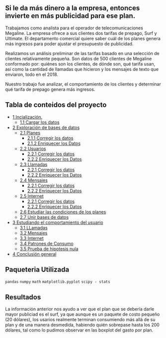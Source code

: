 ## Si le da más dinero a la empresa, entonces invierte en más publicidad para ese plan. 

Trabajamos como analista para el operador de telecomunicaciones Megaline. La empresa ofrece a sus clientes dos tarifas de prepago, Surf y Ultimate. El departamento comercial quiere saber cuál de los planes genera más ingresos para poder ajustar el presupuesto de publicidad.

Realizamos un análisis preliminar de las tarifas basado en una selección de clientes relativamente pequeña. Son datos de 500 clientes de Megaline conformado por: quiénes son los clientes, de dónde son, qué tarifa usan, así como la cantidad de llamadas que hicieron y los mensajes de texto que enviaron, todo en el 2018. 

Nuestro trabajo fue analizar, el comportamiento de los clientes y determinar qué tarifa de prepago genera más ingresos.

## Tabla de conteidos del proyecto

* [1 Incialización.](#Capítulo_1)
    * [1.1 Cargar los datos](#Sección_1_1)
* [2 Exploración de bases de datos](#Capítulo_2)
    * [2.1 Planes](#Sección_2_1)
        * [2.1.1 Corregir los datos](#Sección_2_1_1)
        * [2.1.2 Enriquecer los Datos](#Sección_2_1_2)
    * [2.2 Usuarios](#Sección_2_2)
        * [2.2.1 Corregir los datos](#Sección_2_2_1)
        * [2.2.2 Enriquecer los Datos](#Sección_2_2_2)        
    * [2.3 Llamadas](#Sección_2_3)
        * [2.2.1 Corregir los datos](#Sección_2_3_1)
        * [2.2.2 Enriquecer los Datos](#Sección_2_3_2)
    * [2.4 Mensajes](#Sección_2_4)
        * [2.2.1 Corregir los datos](#Sección_2_4_1)
        * [2.2.2 Enriquecer los Datos](#Sección_2_4_2)        
    * [2.5 Internet](#Sección_2_5)
        * [2.2.1 Corregir los datos](#Sección_2_5_1)
        * [2.2.2 Enriquecer los Datos](#Sección_2_5_2)
    * [2.6 Estudiar las condiciones de los planes](#Sección_2_6)
    * [2.7 Unir bases de datos](#Sección_2_7)
* [3 Estudiando el comportamiento del usuario](#Capítulo_3)
    * [3.1 LLamadas](#Sección_3_1)
    * [3.2 Mensajes](#Sección_3_2)
    * [3.3 Internet](#Sección_3_3)
    * [3.4 Patrones de Consumo](#Sección_3_4)
    * [3.5 Prueba de hipotesis nula](#Sección_3_5)
* [4 Conclusión general](#Capítulo_4)


## Paqueteria Utilizada

`pandas`
`numpy`
`math` 
`matplotlib.pyplot`
`scipy - stats` 

## Resultados
La información anterior nos ayudo a ver que el plan que se debería darle mayor publiciad es el surf, ya que aunque es un paquete de costo pequeño (20 dólares), los usarios realmente terminan consumiendo más allá de su plan y de una manera desmedida, habiendo quién sobrepase hasta los 200 dólares, tal como lo pudimos observar en las boxplot del gasto por plan.


